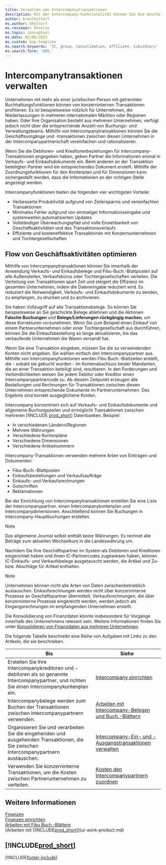 ```yaml
---
title: Verwalten von Intercompanytransaktionen
description: Mit der Intercompany-Funktionalität können Sie die Geschäftsvorgänge und - transaktionen zwischen Unternehmen innerhalb derselben Organisation vereinfachen.
author: brentholtorf
ms.author: bholtorf
ms.reviewer: bhielse
ms.topic: conceptual
ms.date: 02/06/2023
ms.custom: bap-template
ms.search.keywords: 'IC, group, consolidation, affiliate, subsidiary'
ms.search.form: '605,'
---
```

# <a name="managing-intercompany-transactions"></a><a name="managing-intercompany-transactions"></a><a name="managing-intercompany-transactions"></a>Intercompanytransaktionen verwalten

Unternehmen mit mehr als einer juristischen Person mit getrennten Buchhaltungsfunktionen können von konzerninternen Transaktionen profitieren. Es ist beispielsweise nützlich für Unternehmen, die Niederlassungen in mehreren internationalen Märkten oder Regionen haben. Oder Ihre Organisation besteht aus mehreren Unternehmen, verfügt jedoch nicht über die entsprechende Anzahl von Buchungs- und Verwaltungsteams. Mithilfe von Intercompanytransaktionen können Sie die Geschäftsvorgänge und -transaktionen zwischen diesen Unternehmen in der Intercompanypartnerschaft vereinfachen und rationalisieren.

Wenn Sie die Debitoren- und Kreditorenbeziehungen für Intercompany-Transaktionen angegeben haben, geben Partner die Informationen einmal in Verkaufs- und Einkaufsdokumente ein. Beim anderen an der Transaktion beteiligten Partner wird ein entsprechendes Dokument erstellt. Mithilfe der Zuordnungsfunktionen für den Kontenplan und für Dimensionen kann sichergestellt werden, dass die Informationen an der richtigen Stelle angezeigt werden.  

Intercompanyfunktionen bieten die folgenden vier wichtigsten Vorteile:  

* Verbesserte Produktivität aufgrund von Zeitersparnis und vereinfachten Transaktionen  
* Minimales Fehler aufgrund von einmaliger Informationseingabe und systemweiten automatisierten Updates  
* Vollständiger Überwachungspfad und volle Einsehbarkeit von Geschäftsaktivitäten und des Transaktionsverlaufs  
* Effiziente und kosteneffektive Transaktionen mit Konzernunternehmen und Tochtergesellschaften  

## <a name="streamline-the-flow-of-business-activities"></a><a name="streamline-the-flow-of-business-activities"></a><a name="streamline-the-flow-of-business-activities"></a>Flow von Geschäftsaktivitäten optimieren

Mithilfe von Intercompanytransaktionen können Sie innerhalb der Anwendung Verkaufs- und Einkaufsbelege und Fibu-Buch.-Blattposten auf alle Außenstellen, Verkaufsbüros oder Tochtergesellschaften verteilen. Die Verteilung von Transaktionen spart Zeit und steigert die Effizienz im gesamten Unternehmen, indem die Dateneingabe reduziert wird. Es reduziert die Notwendigkeit, Verkaufs- und Einkaufsdokumente zu senden, zu empfangen, zu drucken und zu archivieren.  

Sie haben Vollzugriff auf alle Transaktionsbelege. So können Sie beispielsweise an Sie geschickte Belege ablehnen und die Aktionen **Falsche Buchungen** und **Belege/Lieferungen rückgängig machen**, um diese Korrekturen vorzunehmen. Wenn Sie zum Beispiel einen Einkauf von einem Partnerunternehmen oder einer Tochtergesellschaft aus durchführen, können Sie die Einkaufsbestellung so lange aktualisieren, bis das verkaufende Unternehmen die Waren versandt hat.  

Wenn Sie eine Transaktion eingeben, müssen Sie die zu verwendenden Konten nicht angeben. Sie wählen einfach den Intercompanypartner aus. Mithilfe von Intercompanyfunktionen werden Fibu Buch.-Blattzeilen erstellt, die - sobald sie gebucht wurden - im Kontenabschluss beider Mandanten, die an einer Transaktion beteiligt sind, resultieren. In den Forderungen und Verbindlichkeiten weisen Sie jedem Debitor oder Kreditor einen Intercompanypartnercode zu. Ab diesem Zeitpunkt erzeugen alle Bestellungen und Rechnungen für Transaktionen zwischen diesen Unternehmen entsprechende Dokumente im Partnerunternehmen. Das Ergebnis sind korrekt ausgeglichene Konten.  

Intercompany konzentriert sich auf Verkaufs- und Einkaufsdokumente und allgemeine Buchungszeilen und ermöglicht Transaktionen zwischen mehreren [!INCLUDE [prod_short](includes/prod_short.md)] Datenbanken. Beispiel:

* In verschiedenen Ländern/Regionen
* Mehrere Währungen
* Verschiedene Kontenpläne
* Verschiedene Dimensionen
* Verschiedene Artikelnummern  

Intercompany-Transaktionen verwenden mehrere Arten von Einträgen und Dokumenten:  

* Fibu-Buch.-Blattposten
* Einkaufsbestellungen und Verkaufsaufträge
* Einkaufs- und Verkaufsrechnungen
* Gutschriften
* Reklamationen

Bei der Einrichtung von Intercompanytransaktionen erstellen Sie eine Liste der Intercompanypartner, einen Intercompanykontenplan und Intercompanydimensionen. Anschließend können Sie Buchungen in Intercompany-Hauptbuchungen erstellen.

> [!NOTE]
> Das allgemeine Journal selbst enthält keine Währungen. Es rechnet alle Beträge zum aktuellen Wechselkurs in die Landeswährung um.

Nachdem Sie Ihre Geschäftspartner im System als Debitoren und Kreditoren eingerichtet haben und ihnen IC-Partnercodes zugewiesen haben, können IC-Einkaufs- und Verkaufsbelege ausgetauscht werden, die Artikel und Zu- bzw. Abschläge für Artikel enthalten. 

> [!NOTE]
> Unternehmen können nicht alle Arten von Daten zwischenbetrieblich austauschen. Einkaufsrechnungen werden nicht über konzerninterne Prozesse an Geschäftspartner übermittelt. Verkaufsrechnungen, die über konzerninterne Prozesse eingereicht werden, werden jedoch als Eingangsrechnungen im empfangenden Unternehmen erstellt.

Die Konsolidierung von Finanzdaten könnte insbesondere für Vorgänge innerhalb des Unternehmens relevant sein. Weitere Informationen finden Sie unter [Konsolidieren von Finanzdaten aus mehreren Unternehmen](finance-consolidated-company-reporting.md).

Die folgende Tabelle beschreibt eine Reihe von Aufgaben mit Links zu den Artikeln, die sie beschreiben.

|Bis |Siehe|
|---|---|
|Erstellen Sie Ihre Intercompanykreditoren und -debitoren als so genannte Intercompanypartner, und richten Sie einen Intercompanykontenplan ein.|[Intercompany einrichten](intercompany-how-setup.md)|
|Intercompanybelege werden zum Buchen der Transaktionen zwischen Intercompanypartnern verwenden.|[Arbeiten mit Intercompany-Belegen und Buch.-Blättern](intercompany-how-work-documents-journals.md)|
|Organisieren Sie und verarbeiten Sie die eingehenden und ausgehenden Transaktionen, die Sie zwischen Intercompanypartnern austauschen.|[Intercompany-Ein- und -Ausgangstransaktionen verwalten](intercompany-how-manage-intercompany-inbox.md)|
|Verwenden Sie konzerninterne Transaktionen, um die Kosten zwischen Partnerunternehmen zu verteilen.|[Kosten den Intercompanypartnern zuordnen](intercompany-allocate-costs.md)|

## <a name="see-also"></a><a name="see-also"></a><a name="see-also"></a>Weitere Informationen

[Finanzen](finance.md)  
[Finanzen einrichten](finance-setup-finance.md)  
[Arbeiten mit Fibu Buch.-Blättern](ui-work-general-journals.md)  
[Arbeiten mit [!INCLUDE[prod_short](includes/prod_short.md)]](ui-work-product.md)

## [!INCLUDE[prod_short](includes/free_trial_md.md)]


[!INCLUDE[footer-include](includes/footer-banner.md)]
